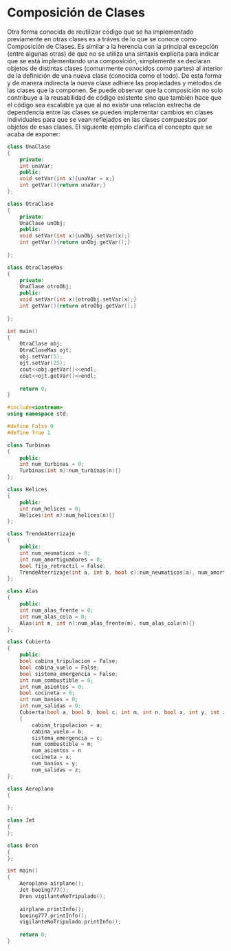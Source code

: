 # Composición de Clases

Otra forma conocida de reutilizar código que se ha implementado previamente en otras clases es a tráves de lo que se conoce como Composición de Clases. Es similar a la herencia con la principal excepción (entre algunas otras) de que no se utiliza una sintaxis explícita para indicar que se está implementando una composición, simplemente se declaran objetos de distintas clases (comunmente conocidos como partes) al interior de la definición de una nueva clase (conocida como el todo). De esta forma y de manera indirecta la nueva clase adhiere las propiedades y métodos de las clases que la componen. Se puede observar que la composición no solo contribuye a la reusabilidad de código existente sino que también hace que el código sea escalable ya que al no existir una relación estrecha de dependencia entre las clases se pueden implementar cambios en clases individuales para que se vean reflejados en las clases compuestas por objetos de esas clases. El siguiente ejemplo clarifica el concepto que se acaba de exponer:

```cpp
class UnaClase
{
    private:
    int unaVar;
    public:
    void setVar(int x){unaVar = x;}
    int getVar(){return unaVar;}
};

class OtraClase
{
    private:
    UnaClase unObj;
    public:
    void setVar(int x){unObj.setVar(x);}
    int getVar(){return unObj.getVar();}
    
};

class OtraClaseMas
{
    private:
    UnaClase otroObj;
    public:
    void setVar(int x){otroObj.setVar(x);}
    int getVar(){return otroObj.getVar();}
    
};

int main()
{
    OtraClase obj;
    OtraClaseMas ojt;
    obj.setVar(5);
    ojt.setVar(25);
    cout<<obj.getVar()<<endl;
    cout<<ojt.getVar()<<endl;
    
    return 0;
}
```

```C++ runnable
#include<iostream>
using namespace std;

#define False 0
#define True 1

class Turbinas
{
    public:
    int num_turbinas = 0;
    Turbinas(int n):num_turbinas(n){}
};

class Helices
{
    public:
    int num_helices = 0;
    Helices(int n):num_helices(n){}
};

class TrendeAterrizaje
{
    public:
    int num_neumaticos = 0;
    int num_amortiguadores = 0;
    bool fijo_retractil = False;
    TrendeAterrizaje(int a, int b, bool c):num_neumaticos(a), num_amortiguadores(b), fijo_retractil(c){}
};

class Alas
{
    public:
    int num_alas_frente = 0;
    int num_alas_cola = 0;
    Alas(int m, int n):num_alas_frente(m), num_alas_cola(n){}
};

class Cubierta
{
    public:
    bool cabina_tripulacion = False;
    bool cabina_vuelo = False;
    bool sistema_emergencia = False;
    int num_combustible = 0;
    int num_asientos = 0;
    bool cocineta = 0;
    int num_banios = 0;
    int num_salidas = 0;
    Cubierta(bool a, bool b, bool c, int m, int n, bool x, int y, int z)
    {
        cabina_tripulacion = a;
        cabina_vuelo = b;
        sistema_emergencia = c;
        num_combustible = m;
        num_asientos = n
        cocineta = x;
        num_banios = y;
        num_salidas = z;
};

class Aeroplano
{
    
};

class Jet
{
};

class Dron
{
};

int main()
{
    Aeroplano airplane();
    Jet boeing777();
    Dron vigilanteNoTripulado();
    
    airplane.printInfo();
    boeing777.printInfo();
    vigilanteNoTripulado.printInfo();
    
    return 0;
}
```
